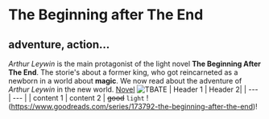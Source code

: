 # The Beginning after The End  
## adventure, action...
*Arthur Leywin* is the main protagonist of the light novel **The Beginning After The End**. The storie's about a former king, who got reincarneted as a newborn in a world about **magic**. We now read about the adventure of *Arthur Leywin* in the new world. [Novel](https://webnovelonline.com/v1/novel/the_beginning_after_the_end)
![TBATE](https://user-images.githubusercontent.com/111046453/184097084-89a1e421-da35-46b4-bb1b-35fb626ed65e.png)
| Header 1 | Header 2|
| --- | --- |
| content 1 | content 2 |
~~good~~
`light`
!(https://www.goodreads.com/series/173792-the-beginning-after-the-end)!
